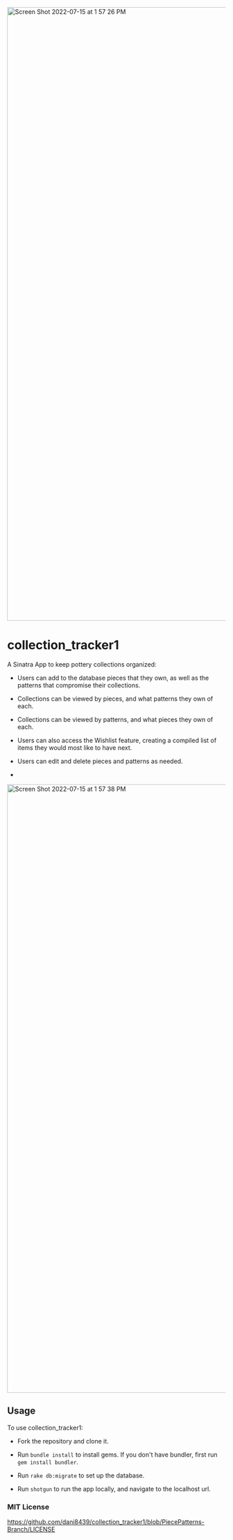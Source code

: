 <img width="1414" alt="Screen Shot 2022-07-15 at 1 57 26 PM" src="https://user-images.githubusercontent.com/26771302/179283597-e803cc26-c57c-4efd-8c86-03c81a16a95c.png">

# collection_tracker1 #
A Sinatra App to keep pottery collections organized:

* Users can add to the database pieces that they own, as well as the patterns that compromise their collections.

* Collections can be viewed by pieces, and what patterns they own of each.

* Collections can be viewed by patterns, and what pieces they own of each.

* Users can also access the Wishlist feature, creating a compiled list of items they would most like to have next.

* Users can edit and delete pieces and patterns as needed.
* 
<img width="1402" alt="Screen Shot 2022-07-15 at 1 57 38 PM" src="https://user-images.githubusercontent.com/26771302/179283551-53828ed8-5d27-4c60-a797-fcbd732a8b03.png">

## Usage ##

To use collection_tracker1:

* Fork the repository and clone it.

* Run `bundle install` to install gems. If you don't have bundler, first run `gem install bundler`.

* Run `rake db:migrate` to set up the database.

* Run `shotgun` to run the app locally, and navigate to the localhost url. 


### MIT License ###

https://github.com/dani8439/collection_tracker1/blob/PiecePatterns-Branch/LICENSE

